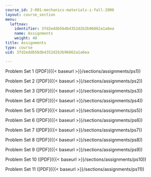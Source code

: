 ```yaml
---
course_id: 2-001-mechanics-materials-i-fall-2006
layout: course_section
menu:
  leftnav:
    identifier: 3fd2eddb56db4352d2b3b96862a1a6ea
    name: Assignments
    weight: 40
title: Assignments
type: course
uid: 3fd2eddb56db4352d2b3b96862a1a6ea

---
```


Problem Set 1 ([PDF]({{< baseurl >}}/sections/assignments/ps1))

Problem Set 2 ([PDF]({{< baseurl >}}/sections/assignments/ps2))

Problem Set 3 ([PDF]({{< baseurl >}}/sections/assignments/ps3))

Problem Set 4 ([PDF]({{< baseurl >}}/sections/assignments/ps4))

Problem Set 5 ([PDF]({{< baseurl >}}/sections/assignments/ps5))

Problem Set 6 ([PDF]({{< baseurl >}}/sections/assignments/ps6))

Problem Set 7 ([PDF]({{< baseurl >}}/sections/assignments/ps7))

Problem Set 8 ([PDF]({{< baseurl >}}/sections/assignments/ps8))

Problem Set 9 ([PDF]({{< baseurl >}}/sections/assignments/ps9))

Problem Set 10 ([PDF]({{< baseurl >}}/sections/assignments/ps10))

Problem Set 11 ([PDF]({{< baseurl >}}/sections/assignments/ps11))